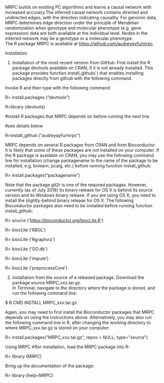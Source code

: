 MRPC builds on existing PC algorithms and learns a causal network with increased accuracy.The inferred causal network contains directed and undirected edges, with the direction indicating causality.  For genomic data, MRPC determines edge direction under the principle of Mendelian randomization when genotype and molecular phenotype (e.g. gene expression) data are both available at the individual level. Nodes in the inferred network may be a genotype or a molecular phenotype.  
The R package MRPC is available at https://github.com/audreyqyfu/mrpc. 

Installation

1. Installation of the most recent version from GitHub:
First install the R package devtools available on CRAN, if it is not already installed. This package provides function install_github( ) that enables installing packages directly from github with the following command.

Invoke R and then type with the following command:

R> install.packages (“devtools”)

R>library (devtools)

#install R packages that MRPC depends on before running the next line 

#see details below

R>install_github ("audreyqyfu/mrpc")

MRPC depends on several R packages from CRAN and from Bioconductor.  It is likely that some of these packages are not installed on your computer.  If the R package is available on CRAN, you may use the following command line for installation (change packagename to the name of the package to be installed, e.g, bnlearn, pcalg, etc.) before running function install_github:

R> install.packages(“packagename”)

Note that the package git2r is one of the required packages.  However, currently (as of July 2018) its binary release for OS X is behind its source version and its Windows binary release. If you are using OS X, you need to install the slightly-behind binary release for OS X.
The following Bioconductor packages also need to be installed before running function install_github:

R> source ('https://bioconductor.org/biocLite.R')

R> biocLite ('RBGL')

R> biocLite ('Rgraphviz')

R> biocLite ('GO.db')

R> biocLite ('impute')

R> biocLite ('preprocessCore')

2. Installation from the source of a released package.
Download the package source MRPC_xxx.tar.gz.  
In Terminal, navigate to the directory where the package is stored, and run the following command line:

$ R CMD INSTALL MRPC_xxx.tar.gz

Again, you may need to first install the Bioconductor packages that MRPC depends on using the instructions above.
Alternatively, you may also run the following command line in R, after changing the working directory to where MRPC_xxx.tar.gz is stored on your computer:

R> install.packages("MRPC_xxx.tar.gz", repos = NULL, type="source")

Using MRPC
After installation, load the MRPC package into R:

R> library (MRPC)

Bring up the documentation of the package:

R> library (help=MRPC)


